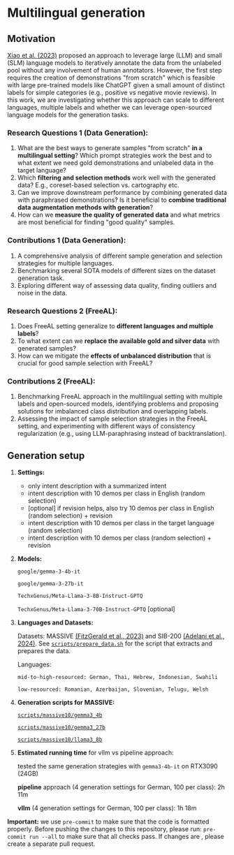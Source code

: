 # Multilingual generation

## Motivation

[Xiao et al. (2023)](https://aclanthology.org/2023.emnlp-main.896/) proposed an approach to leverage large (LLM) and small (SLM) language models to iteratively annotate the data from the unlabeled pool without any involvement of human annotators. However, the first step requires the creation of demonstrations "from scratch" which is feasible with large pre-trained models like ChatGPT given a small amount of distinct labels for simple categories (e.g., positive vs negative movie reviews). In this work, we are investigating whether this approach can scale to different languages, multiple labels and whether we can leverage open-sourced language models for the generation tasks.

### Research Questions 1 (Data Generation):

1. What are the best ways to generate samples "from scratch" **in a multilingual setting**? Which prompt strategies work the best and to what extent we need gold demonstrations and unlabeled data in the target language?
2. Which **filtering and selection methods** work well with the generated data? E.g., coreset-based selection vs. cartography etc.
3. Can we improve downstream performance by combining generated data with paraphrased demonstrations? Is it beneficial to **combine traditional data augmentation methods with generation**?
4. How can we **measure the quality of generated data** and what metrics are most beneficial for finding "good quality" samples.

### Contributions 1 (Data Generation):

1. A comprehensive analysis of different sample generation and selection strategies for multiple languages.
2. Benchmarking several SOTA models of different sizes on the dataset generation task.
3. Exploring different way of assessing data quality, finding outliers and noise in the data.

### Research Questions 2 (FreeAL):

1. Does FreeAL setting generalize to **different languages and multiple labels**?
2. To what extent can we **replace the available gold and silver data** with generated samples?
3. How can we mitigate the **effects of unbalanced distribution** that is crucial for good sample selection with FreeAL?

### Contributions 2 (FreeAL):

1. Benchmarking FreeAL approach in the multilingual setting with multiple labels and open-sourced models, identifying problems and proposing solutions for imbalanced class distribution and overlapping labels.
2. Assessing the impact of sample selection strategies in the FreeAL setting, and experimenting with different ways of consistency regularization (e.g., using LLM-paraphrasing instead of backtranslation).

## Generation setup
1. **Settings:**
    - only intent description with a summarized intent
    - intent description with 10 demos per class in English (random selection)
    - [optional] if revision helps, also try 10 demos per class in English (random selection) + revision
    - intent description with 10 demos per class in the target language (random selection)
    - intent description with 10 demos per class (random selection) + revision

2. **Models:**

   `google/gemma-3-4b-it`

   `google/gemma-3-27b-it`

   `TechxGenus/Meta-Llama-3-8B-Instruct-GPTQ`

   `TechxGenus/Meta-Llama-3-70B-Instruct-GPTQ` [optional]

4. **Languages and Datasets:**

   Datasets:
       MASSIVE [(FitzGerald et al., 2023)](https://aclanthology.org/2023.acl-long.235/) and SIB-200 [(Adelani et al., 2024)](https://aclanthology.org/2024.eacl-long.14.pdf). See [`scripts/prepare_data.sh`](https://github.com/tanikina/multilingual-generation/blob/main/scripts/prepare_data.sh) for the script that extracts and prepares the data.

   Languages:

       mid-to-high-resourced: German, Thai, Hebrew, Indonesian, Swahili

       low-resourced: Romanian, Azerbaijan, Slovenian, Telugu, Welsh  

6. **Generation scripts for MASSIVE:**

   [`scripts/massive10/gemma3_4b`](https://github.com/tanikina/multilingual-generation/tree/main/scripts/massive10/gemma3_4b)

   [`scripts/massive10/gemma3_27b`](https://github.com/tanikina/multilingual-generation/tree/main/scripts/massive10/gemma3_27b)

   [`scripts/massive10/llama3_8b`](https://github.com/tanikina/multilingual-generation/tree/main/scripts/massive10/llama3_8b)
   
8. **Estimated running time** for vllm vs pipeline approach:

   tested the same generation strategies with `gemma3-4b-it` on RTX3090 (24GB)

   **pipeline** approach (4 generation settings for German, 100 per class): 2h 11m

   **vllm** (4 generation settings for German, 100 per class): 1h 18m

**Important:** we use `pre-commit` to make sure that the code is formatted properly. Before pushing the changes to this repository, please run: `pre-commit run --all` to make sure that all checks pass. If changes are , please create a separate pull request.

